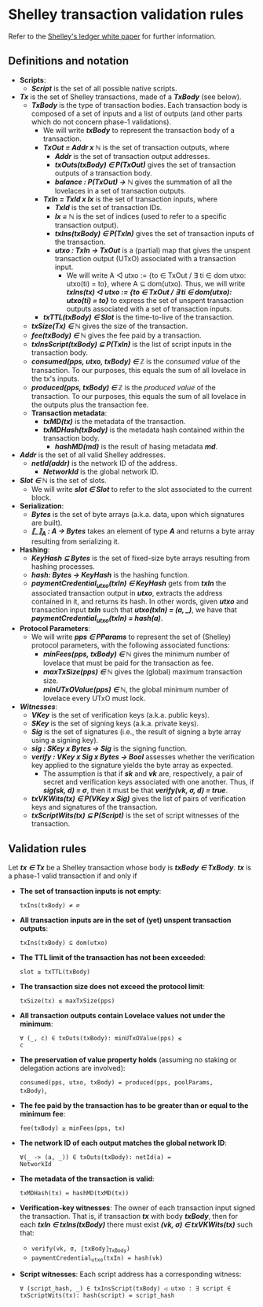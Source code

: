 # Shelley transaction validation rules

Refer to the [Shelley's ledger white paper](https://github.com/input-output-hk/cardano-ledger/releases/latest/download/shelley-ledger.pdf) for further information.

## Definitions and notation
- **Scripts**:
	- ***Script*** is the set of all possible native scripts.
- ***Tx*** is the set of Shelley transactions, made of a ***TxBody*** (see below).
	- ***TxBody*** is the type of transaction bodies. Each transaction body is composed of a set of inputs and a list of outputs (and other parts which do not concern phase-1 validations).
		- We will write ***txBody*** to represent the transaction body of a transaction.
		- ***TxOut = Addr x ℕ*** is the set of transaction outputs, where
			- ***Addr*** is the set of transaction output addresses.
			- ***txOuts(txBody) ∈ P(TxOut)*** gives the set of transaction outputs of a transaction body.
			- ***balance : P(TxOut) → ℕ*** gives the summation of all the lovelaces in a set of transaction outputs.
		- ***TxIn = TxId x Ix*** is the set of transaction inputs, where
			- ***TxId*** is the set of transaction IDs.
			- ***Ix = ℕ*** is the set of indices (used to refer to a specific transaction output).
			- ***txIns(txBody) ∈ P(TxIn)*** gives the set of transaction inputs of the transaction.
			- ***utxo : TxIn → TxOut*** is a (partial) map that gives the unspent transaction output (UTxO) associated with a transaction input.
				- We will write A ◁ utxo := {to ∈ TxOut / ∃ ti ∈ dom utxo: utxo(ti) = to}, where A ⊆ dom(utxo). Thus, we will write ***txIns(tx) ◁ utxo := {to ∈ TxOut / ∃ ti ∈ dom(utxo): utxo(ti) = to}*** to express the set of unspent transaction outputs associated with a set of transaction inputs.
		- ***txTTL(txBody) ∈ Slot*** is the time-to-live of the transaction.
	- ***txSize(Tx) ∈ ℕ*** gives the size of the transaction.
	- ***fee(txBody) ∈ ℕ*** gives the fee paid by a transaction.
	- ***txInsScript(txBody) ⊆ P(TxIn)*** is the list of script inputs in the transaction body.
	- ***consumed(pps, utxo, txBody) ∈ ℤ*** is the *consumed value* of the transaction. To our purposes, this equals the sum of all lovelace in the tx's inputs.
	- ***produced(pps, txBody) ∈ ℤ*** is the *produced value* of the transaction. To our purposes, this equals the sum of all lovelace in the outputs plus the transaction fee.
	- **Transaction metadata**:
		- ***txMD(tx)*** is the metadata of the transaction.
		- ***txMDHash(txBody)*** is the metadata hash contained within the transaction body.
			- ***hashMD(md)*** is the result of hasing metadata ***md***.
- ***Addr*** is the set of all valid Shelley addresses.
	- ***netId(addr)*** is the network ID of the address.
		- ***NetworkId*** is the global network ID.
- ***Slot ∈ ℕ*** is the set of slots.
	- We will write ***slot ∈ Slot*** to refer to the slot associated to the current block.
- **Serialization**:
	- ***Bytes*** is the set of byte arrays (a.k.a. data, upon which signatures are built).
	- ***⟦_⟧<sub>A</sub> : A -> Bytes*** takes an element of type ***A*** and returns a byte array resulting from serializing it.
- **Hashing**:
	- ***KeyHash ⊆ Bytes*** is the set of fixed-size byte arrays resulting from hashing processes.
	- ***hash: Bytes -> KeyHash*** is the hashing function.
	- ***paymentCredential<sub>utxo</sub>(txIn) ∈ KeyHash*** gets from ***txIn*** the associated transaction output in ***utxo***, extracts the address contained in it, and returns its hash. In other words, given ***utxo*** and transaction input ***txIn*** such that ***utxo(txIn) = (a, _)***, we have that ***paymentCredential<sub>utxo</sub>(txIn) = hash(a)***.
- **Protocol Parameters**:
	- We will write ***pps ∈ PParams*** to represent the set of (Shelley) protocol parameters, with the following associated functions:
		- ***minFees(pps, txBody) ∈ ℕ*** gives the minimum number of lovelace that must be paid for the transaction as fee.
		- ***maxTxSize(pps) ∈ ℕ*** gives the (global) maximum transaction size.
		- ***minUTxOValue(pps) ∈ ℕ***, the global minimum number of lovelace every UTxO must lock.
- ***Witnesses***:
	- ***VKey*** is the set of verification keys (a.k.a. public keys).
	- ***SKey*** is the set of signing keys (a.k.a. private keys).
	- ***Sig*** is the set of signatures (i.e., the result of signing a byte array using a signing key).
	- ***sig : SKey x Bytes -> Sig*** is the signing function.
	- ***verify : VKey x Sig x Bytes -> Bool*** assesses whether the verification key applied to the signature yields the byte array as expected.
		- The assumption is that if ***sk*** and ***vk*** are, respectively, a pair of secret and verification keys associated with one another. Thus, if ***sig(sk, d) = σ***, then it must be that ***verify(vk, σ, d) = true***.
	- ***txVKWits(tx) ∈ P(VKey x Sig)*** gives the list of pairs of verification keys and signatures of the transaction.
	- ***txScriptWits(tx) ⊆ P(Script)*** is the set of script witnesses of the transaction.

## Validation rules
Let ***tx ∈ Tx*** be a Shelley transaction whose body is ***txBody ∈ TxBody***. ***tx*** is a phase-1 valid transaction if and only if

- **The set of transaction inputs is not empty**:

	<code>txIns(txBody) ≠ ∅</code>
- **All transaction inputs are in the set of (yet) unspent transaction outputs**:

	<code>txIns(txBody) ⊆ dom(utxo)</code>
- **The TTL limit of the transaction has not been exceeded**:
	
	<code>slot ≥ txTTL(txBody)</code>
- **The transaction size does not exceed the protocol limit**:

	<code>txSize(tx) ≤ maxTxSize(pps)</code>
- **All transaction outputs contain Lovelace values not under the minimum**:

	<code>∀ (_, c) ∈ txOuts(txBody): minUTxOValue(pps) ≤ c</code>
- **The preservation of value property holds** (assuming no staking or delegation actions are involved):

	<code>consumed(pps, utxo, txBody) = produced(pps, poolParams, txBody)</code>,
- **The fee paid by the transaction has to be greater than or equal to the minimum fee**:

	<code>fee(txBody) ≥ minFees(pps, tx)</code>
- **The network ID of each output matches the global network ID**:

	<code>∀(_ -> (a, _)) ∈ txOuts(txBody): netId(a) = NetworkId</code>
- **The metadata of the transaction is valid**:

	<code>txMDHash(tx) = hashMD(txMD(tx))</code>
- **Verification-key witnesses**: The owner of each transaction input signed the transaction. That is, if transaction ***tx*** with body ***txBody***, then for each ***txIn ∈ txIns(txBody)*** there must exist ***(vk, σ) ∈ txVKWits(tx)*** such that:

	- <code>verify(vk, σ, ⟦txBody⟧<sub>TxBody</sub>)</code>
	- <code>paymentCredential<sub>utxo</sub>(txIn) = hash(vk)</code>
- **Script witnesses**: Each script address has a corresponding witness:
	
	<code>∀ (script_hash, _) ∈ txInsScript(txBody) ◁ utxo : ∃ script ∈ txScriptWits(tx): hash(script) = script_hash</code>
